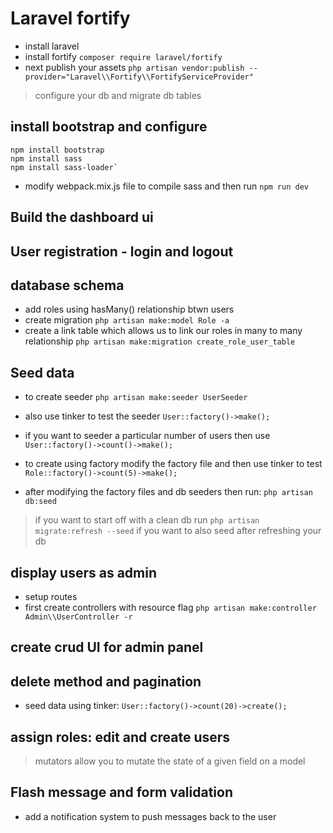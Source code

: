 # Laravel fortify

- install laravel
- install fortify `composer require laravel/fortify`
- next publish your assets `php artisan vendor:publish --provider="Laravel\\Fortify\\FortifyServiceProvider"`

> configure your db and migrate db tables

## install bootstrap and configure

```
npm install bootstrap
npm install sass
npm install sass-loader`

```

- modify webpack.mix.js file to compile sass and then run `npm run dev`

## Build the dashboard ui

## User registration - login and logout

## database schema

- add roles using hasMany() relationship btwn users
- create migration `php artisan make:model Role -a`
- create a link table which allows us to link our roles in many to many relationship `php artisan make:migration create_role_user_table`

## Seed data

- to create seeder `php artisan make:seeder UserSeeder`
- also use tinker to test the seeder `User::factory()->make();`
- if you want to seeder a particular number of users then use `User::factory()->count()->make();`

- to create using factory modify the factory file and then use tinker to test `Role::factory()->count(5)->make();`
- after modifying the factory files and db seeders then run: `php artisan db:seed`

> if you want to start off with a clean db run `php artisan migrate:refresh --seed` if you want to also seed after refreshing your db

## display users as admin

- setup routes
- first create controllers with resource flag `php artisan make:controller Admin\\UserController -r`

## create crud UI for admin panel

## delete method and pagination

- seed data using tinker: `User::factory()->count(20)->create();`

## assign roles: edit and create users

> mutators allow you to mutate the state of a given field on a model

## Flash message and form validation

- add a notification system to push messages back to the user

